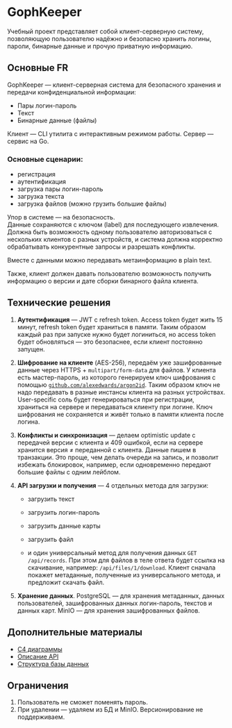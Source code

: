 # GophKeeper

Учебный проект представляет собой клиент-серверную систему, позволяющую пользователю надёжно и безопасно хранить логины, пароли, бинарные данные и прочую приватную информацию.

## Основные FR

GophKeeper — клиент-серверная система для безопасного хранения и передачи конфиденциальной информации:

- Пары логин-пароль
- Текст
- Бинарные данные (файлы)

Клиент — CLI утилита с интерактивным режимом работы. Сервер — сервис на Go.

### Основные сценарии:

- регистрация
- аутентификация
- загрузка пары логин-пароль
- загрузка текста
- загрузка файлов (можно грузить большие файлы)

Упор в системе — на безопасность.\
Данные сохраняются с ключом (label) для последующего извлечения. Должна быть возможность одному пользователю авторизоваться с нескольких клиентов с разных устройств, и система должна корректно обрабатывать конкурентные запросы и разрешать конфликты.

Вместе с данными можно передавать метаинформацию в plain text.

Также, клиент должен давать пользователю возможность получить информацию о версии и дате сборки бинарного файла клиента.

## Технические решения

1. **Аутентификация** — JWT с refresh token. Access token будет жить 15 минут, refresh token будет храниться в памяти. Таким образом каждый раз при запуске нужно будет логиниться, но access token будет обновляться — это безопаснее, если клиент постоянно запущен.

2. **Шифрование на клиенте** (AES-256), передаём уже зашифрованные данные через HTTPS + `multipart/form-data` для файлов. У клиента есть мастер-пароль, из которого генерируем ключ шифрования с помощью [`github.com/alexedwards/argon2id`](https://github.com/alexedwards/argon2id). Таким образом ключ не надо передавать в разные инстансы клиента на разных устройствах. User-specific соль будет генерироваться при регистрации, храниться на сервере и передаваться клиенту при логине. Ключ шифрования не сохраняется и живёт только в памяти клиента после логина.

3. **Конфликты и синхронизация** — делаем optimistic update с передачей версии с клиента и 409 ошибкой, если на сервере хранится версия ≠ переданной с клиента. Данные пишем в транзакции. Это проще, чем делать очереди на запись, и позволит избежать блокировок, например, если одновременно передают большие файлы с одним лейблом.

4. **API загрузки и получения** — 4 отдельных метода для загрузки:

   - загрузить текст

   - загрузить логин-пароль

   - загрузить данные карты

   - загрузить файл

   - и один универсальный метод для получения данных `GET /api/records`. При этом для файлов в теле ответа будет ссылка на скачивание, например: `/api/files/1/download`. Клиент сначала покажет метаданные, полученные из универсального метода, и предложит скачать файл.&#x20;

5. **Хранение данных**. PostgreSQL — для хранения метаданных, данных пользователей, зашифрованных данных логин-пароль, текстов и данных карт. MinIO — для хранения зашифрованных файлов.

## Дополнительные материалы

- [C4 диаграммы](./docs/static/GophKeeper-C4.png)
- [Описание API](./docs/routes.md)
- [Структура базы данных](./docs/db.md)

## Ограничения

1. Пользователь не сможет поменять пароль.
2. При удалении — удаляем из БД и MinIO. Версионирование не поддерживаем.
